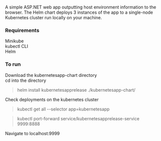 A simple ASP.NET web app outputting host environment information to the browser.
The Helm chart deploys 3 instances of the app to a single-node Kubernetes cluster run locally on your machine.

### Requirements
Minikube</br>
kubectl CLI</br>
Helm</br>

### To run
Download the kubernetesapp-chart directory</br>
cd into the directory

> helm install kubernetesapprelease ./kubernetesapp-chart/

Check deployments on the kubernetes cluster
> kubectl get all --selector app=kubernetesapp

> kubectl port-forward service/kubernetesapprelease-service 9999:8888

Navigate to localhost:9999

